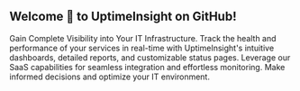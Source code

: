 ## Welcome 👋 to UptimeInsight on GitHub!


Gain Complete Visibility into Your IT Infrastructure. Track the health and performance of your services in real-time with UptimeInsight's intuitive dashboards, detailed reports, and customizable status pages. Leverage our SaaS capabilities for seamless integration and effortless monitoring. Make informed decisions and optimize your IT environment.
